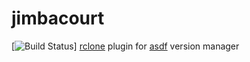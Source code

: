 # jimbacourt

[![Build Status](https://github.com/johnlayton/jimbacourt/workflows/main/badge.svg)]
[rclone](https://github.com/rclone/rclone) plugin for [asdf](https://github.com/asdf-vm/asdf) version manager

